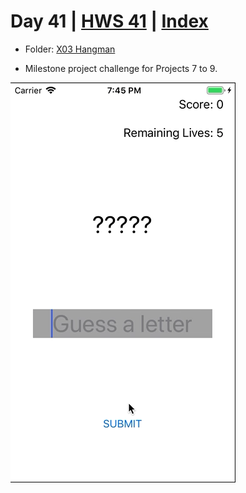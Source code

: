 # Day 41 | [HWS 41](https://www.hackingwithswift.com/100/41) | [Index](https://github.com/JulesMoorhouse/100DaysOfSwift/blob/master/README.md)

- Folder: [X03 Hangman](https://github.com/JulesMoorhouse/100DaysOfSwift/tree/master/X03%20Hangman/Hangman)

- Milestone project challenge for Projects 7 to 9. 

<img src="../Images/day41-x03.gif">